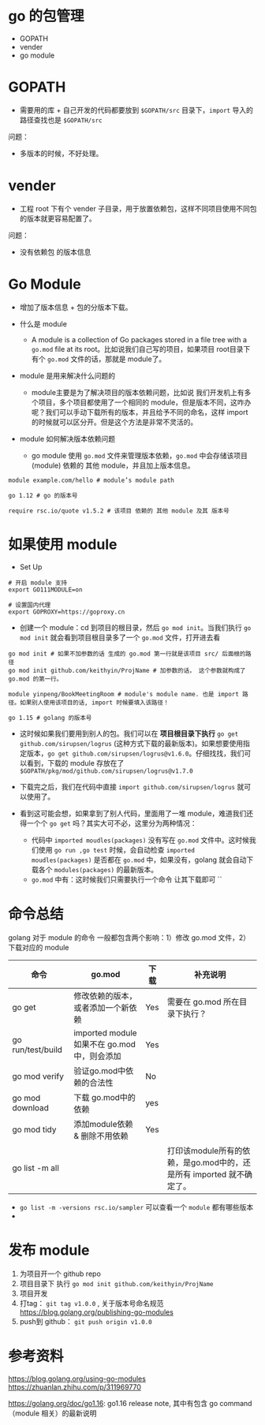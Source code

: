 # go 的包管理

* GOPATH
* vender
* go module

# GOPATH

* 需要用的库 + 自己开发的代码都要放到 `$GOPATH/src` 目录下，`import` 导入的路径查找也是 `$GOPATH/src`

问题：

* 多版本的时候，不好处理。

# vender

* 工程 root 下有个 vender 子目录，用于放置依赖包，这样不同项目使用不同包的版本就更容易配置了。

问题：

* 没有依赖包 的版本信息

# Go Module

* 增加了版本信息 + 包的分版本下载。

* 什么是 module
  * A module is a collection of Go packages stored in a file tree with a `go.mod` file at its root。比如说我们自己写的项目，如果项目 root目录下有个 `go.mod` 文件的话，那就是 module了。

* module 是用来解决什么问题的
  * module主要是为了解决项目的版本依赖问题，比如说 我们开发机上有多个项目，多个项目都使用了一个相同的 module，但是版本不同，这咋办呢？我们可以手动下载所有的版本，并且给予不同的命名，这样 import 的时候就可以区分开。但是这个方法是非常不灵活的。

* module 如何解决版本依赖问题
  * go module 使用 `go.mod` 文件来管理版本依赖，`go.mod` 中会存储该项目(module) 依赖的 其他 module，并且加上版本信息。
```
module example.com/hello # module’s module path

go 1.12 # go 的版本号

require rsc.io/quote v1.5.2 # 该项目 依赖的 其他 module 及其 版本号
```

# 如果使用 module

* Set Up
```shell
# 开启 module 支持
export GO111MODULE=on

# 设置国内代理
export GOPROXY=https://goproxy.cn
```

* 创建一个 module：cd 到项目的根目录，然后 `go mod init`。当我们执行 `go mod init` 就会看到项目根目录多了一个 `go.mod` 文件，打开进去看
```
go mod init # 如果不加参数的话 生成的 go.mod 第一行就是该项目 src/ 后面根的路径
go mod init github.com/keithyin/ProjName # 加参数的话， 这个参数就构成了 go.mod 的第一行。
```

```
module yinpeng/BookMeetingRoom # module's module name. 也是 import 路径。如果别人使用该项目的话, import 时候要填入该路径！

go 1.15 # golang 的版本号
```

* 这时候如果我们要用到别人的包。我们可以在 **项目根目录下执行**  `go get github.com/sirupsen/logrus` (这种方式下载的最新版本)。如果想要使用指定版本，`go get github.com/sirupsen/logrus@v1.6.0`。仔细找找，我们可以看到，下载的 module 存放在了 `$GOPATH/pkg/mod/github.com/sirupsen/logrus@v1.7.0`

* 下载完之后，我们在代码中直接 `import github.com/sirupsen/logrus` 就可以使用了。

* 看到这可能会想，如果拿到了别人代码，里面用了一堆 module，难道我们还得一个个 `go get` 吗？其实大可不必，这里分为两种情况：
  * 代码中 `imported moudles(packages)` 没有写在 `go.mod` 文件中。这时候我们使用 `go run ,go test` 时候，会自动检查 `imported moudles(packages)` 是否都在 `go.mod` 中，如果没有，golang 就会自动下载各个 `modules(packages)` 的最新版本。
  * `go.mod` 中有：这时候我们只需要执行一个命令 让其下载即可 ``


# 命令总结

golang 对于 module 的命令 一般都包含两个影响：1）修改 go.mod 文件，2）下载对应的 module

| 命令              | go.mod                                      | 下载 | 补充说明                                                     |
| ----------------- | ------------------------------------------- | ---- | ------------------------------------------------------------ |
| go get            | 修改依赖的版本，或者添加一个新依赖          | Yes  | 需要在 go.mod 所在目录下执行？                               |
| go run/test/build | imported module 如果不在 go.mod中，则会添加 | Yes  |                                                              |
| go mod verify     | 验证go.mod中依赖的合法性                    | No   |                                                              |
| go mod download   | 下载 go.mod中的依赖                         | yes  |                                                              |
| go mod tidy       | 添加module依赖 & 删除不用依赖               | Yes  |                                                              |
| go list -m all    |                                             |      | 打印该module所有的依赖，是go.mod中的，还是所有 imported 就不确定了。 |

* `go list -m -versions rsc.io/sampler` 可以查看一个 `module` 都有哪些版本
* 

# 发布 module

1. 为项目开一个 github repo
2. 项目目录下 执行 `go mod init github.com/keithyin/ProjName`
3. 项目开发
4. 打tag： `git tag v1.0.0` , 关于版本号命名规范 https://blog.golang.org/publishing-go-modules
5. push到 github： `git push origin v1.0.0`

# 参考资料
https://blog.golang.org/using-go-modules
https://zhuanlan.zhihu.com/p/311969770

https://golang.org/doc/go1.16: go1.16 release note, 其中有包含 go command （module 相关）的最新说明
